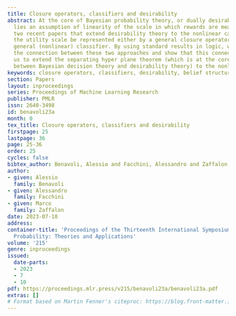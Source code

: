 ```yaml
---
title: Closure operators, classifiers and desirability
abstract: At the core of Bayesian probability theory, or dually desirability theory,
  lies an assumption of linearity of the scale in which rewards are measured. We revisit
  two recent papers that extend desirability theory to the nonlinear case by letting
  the utility scale be represented either by a general closure operator or by a binary
  general (nonlinear) classifier. By using standard results in logic, we highlight
  the connection between these two approaches and show that this connection allows
  us to extend the separating hyper plane theorem (which is at the core of the duality
  between Bayesian decision theory and desirability theory) to the nonlinear case.
keywords: closure operators, classifiers, desirability, belief structure
section: Papers
layout: inproceedings
series: Proceedings of Machine Learning Research
publisher: PMLR
issn: 2640-3498
id: benavoli23a
month: 0
tex_title: Closure operators, classifiers and desirability
firstpage: 25
lastpage: 36
page: 25-36
order: 25
cycles: false
bibtex_author: Benavoli, Alessio and Facchini, Alessandro and Zaffalon, Marco
author:
- given: Alessio
  family: Benavoli
- given: Alessandro
  family: Facchini
- given: Marco
  family: Zaffalon
date: 2023-07-10
address:
container-title: 'Proceedings of the Thirteenth International Symposium on Imprecise
  Probability: Theories and Applications'
volume: '215'
genre: inproceedings
issued:
  date-parts:
  - 2023
  - 7
  - 10
pdf: https://proceedings.mlr.press/v215/benavoli23a/benavoli23a.pdf
extras: []
# Format based on Martin Fenner's citeproc: https://blog.front-matter.io/posts/citeproc-yaml-for-bibliographies/
---
```

